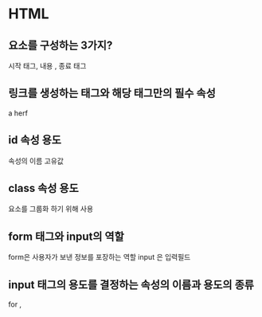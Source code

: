 # HTML

## 요소를 구성하는 3가지?
시작 태그, 내용 , 종료 태그
## 링크를 생성하는 태그와 해당 태그만의 필수 속성
a herf
## id 속성 용도
  속성의 이름 고유값
## class 속성 용도
요소를 그룹화 하기 위해 사용
## form 태그와 input의 역할
 form은 사용자가 보낸 정보를 포장하는 역할
 input 은 입력필드

## input 태그의 용도를 결정하는 속성의 이름과 용도의 종류
for , 